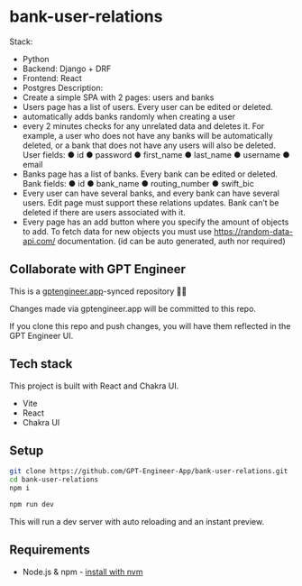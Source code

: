 # bank-user-relations

Stack:
- Python
- Backend: Django + DRF
- Frontend: React
- Postgres
Description:
- Create a simple SPA with 2 pages: users and banks
- Users page has a list of users. Every user can be edited or deleted.
- automatically adds banks randomly when creating a user
- every 2 minutes checks for any unrelated data and deletes it. For example, a user who does not have any banks will be automatically deleted, or a bank that does not have any users will also be deleted.
User fields:
● id
● password
● first_name
● last_name
● username
● email
- Banks page has a list of banks. Every bank can be edited or deleted.
Bank fields:
● id
● bank_name
● routing_number
● swift_bic
- Every user can have several banks, and every bank can have several users. Edit page must
support these relations updates. Bank can’t be deleted if there are users associated with it.
- Every page has an add button where you specify the amount of objects to add. To fetch data
for new objects you must use https://random-data-api.com/ documentation. (id can be auto
generated, auth nor required)

## Collaborate with GPT Engineer

This is a [gptengineer.app](https://gptengineer.app)-synced repository 🌟🤖

Changes made via gptengineer.app will be committed to this repo.

If you clone this repo and push changes, you will have them reflected in the GPT Engineer UI.

## Tech stack

This project is built with React and Chakra UI.

- Vite
- React
- Chakra UI

## Setup

```sh
git clone https://github.com/GPT-Engineer-App/bank-user-relations.git
cd bank-user-relations
npm i
```

```sh
npm run dev
```

This will run a dev server with auto reloading and an instant preview.

## Requirements

- Node.js & npm - [install with nvm](https://github.com/nvm-sh/nvm#installing-and-updating)
